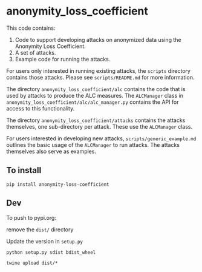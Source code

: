 # anonymity_loss_coefficient

This code contains:

1. Code to support developing attacks on anonymized data using the Anonymity Loss Coefficient.
2. A set of attacks.
3. Example code for running the attacks.

For users only interested in running existing attacks, the `scripts` directory contains those attacks. Please see `scripts/README.md` for more information.

The directory `anonymity_loss_coefficient/alc` contains the code that is used by attacks to produce the ALC measures. The `ALCManager` class in `anonymity_loss_coefficient/alc/alc_manager.py` contains the API for access to this functionality.

The directory `anonymity_loss_coefficient/attacks` contains the attacks themselves, one sub-directory per attack. These use the `ALCManager` class.

For users interested in developing new attacks, `scripts/generic_example.md` outlines the basic usage of the `ALCManager` to run attacks. The attacks themselves also serve as examples.

## To install

`pip install anonymity-loss-coefficient`

## Dev

To push to pypi.org:

remove the `dist/` directory

Update the version in `setup.py`

`python setup.py sdist bdist_wheel`

`twine upload dist/*`